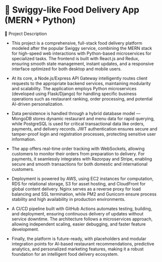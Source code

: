 # 🍔 Swiggy-like Food Delivery App (MERN + Python)

📌 Project Description

* This project is a comprehensive, full-stack food delivery platform modeled after the popular Swiggy service, combining the MERN stack for high-speed web interactions with Python-based microservices for specialized tasks. The frontend is built with React.js and Redux, ensuring smooth state management, instant updates, and a responsive interface optimized for both desktop and mobile users.

* At its core, a Node.js/Express API Gateway intelligently routes client requests to the appropriate backend services, maintaining modularity and scalability. The application employs Python microservices (developed using Flask/Django) for handling specific business operations such as restaurant ranking, order processing, and potential AI-driven personalization.

* Data persistence is handled through a hybrid database model — MongoDB stores dynamic restaurant and menu data for rapid querying, while PostgreSQL is used for critical transactional data like orders, payments, and delivery records. JWT authentication ensures secure and tamper-proof login and registration processes, protecting sensitive user information.

* The app offers real-time order tracking with WebSockets, allowing customers to monitor their orders from preparation to delivery. For payments, it seamlessly integrates with Razorpay and Stripe, enabling secure and smooth transactions for both domestic and international customers.

* Deployment is powered by AWS, using EC2 instances for computation, RDS for relational storage, S3 for asset hosting, and CloudFront for global content delivery. Nginx serves as a reverse proxy for load balancing and SSL termination, while PM2 and Gunicorn ensure process stability and high availability in production environments.

* A CI/CD pipeline built with GitHub Actions automates testing, building, and deployment, ensuring continuous delivery of updates without service downtime. The architecture follows a microservices approach, allowing independent scaling, easier debugging, and faster feature development.

* Finally, the platform is future-ready, with placeholders and modular integration points for AI-based restaurant recommendations, predictive analytics, and personalized marketing features, making it a robust foundation for an intelligent food delivery ecosystem.
